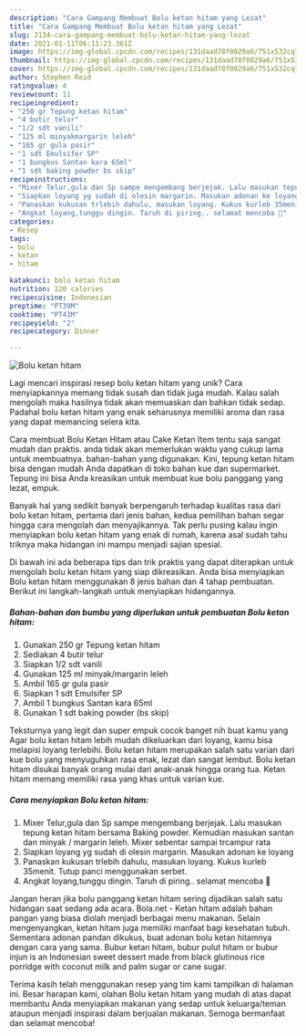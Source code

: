 ```yaml
---
description: "Cara Gampang Membuat Bolu ketan hitam yang Lezat"
title: "Cara Gampang Membuat Bolu ketan hitam yang Lezat"
slug: 2134-cara-gampang-membuat-bolu-ketan-hitam-yang-lezat
date: 2021-01-11T06:11:23.361Z
image: https://img-global.cpcdn.com/recipes/131daad78f0029a6/751x532cq70/bolu-ketan-hitam-foto-resep-utama.jpg
thumbnail: https://img-global.cpcdn.com/recipes/131daad78f0029a6/751x532cq70/bolu-ketan-hitam-foto-resep-utama.jpg
cover: https://img-global.cpcdn.com/recipes/131daad78f0029a6/751x532cq70/bolu-ketan-hitam-foto-resep-utama.jpg
author: Stephen Reid
ratingvalue: 4
reviewcount: 11
recipeingredient:
- "250 gr Tepung ketan hitam"
- "4 butir telur"
- "1/2 sdt vanili"
- "125 ml minyakmargarin leleh"
- "165 gr gula pasir"
- "1 sdt Emulsifer SP"
- "1 bungkus Santan kara 65ml"
- "1 sdt baking powder bs skip"
recipeinstructions:
- "Mixer Telur,gula dan Sp sampe mengembang berjejak. Lalu masukan tepung ketan hitam bersama Baking powder. Kemudian masukan santan dan minyak / margarin leleh. Mixer sebentar sampai trcampur rata"
- "Siapkan loyang yg sudah di olesin margarin. Masukan adonan ke loyang"
- "Panaskan kukusan trlebih dahulu, masukan loyang. Kukus kurleb 35menit. Tutup panci menggunakan serbet."
- "Angkat loyang,tunggu dingin. Taruh di piring.. selamat mencoba 🥰"
categories:
- Resep
tags:
- bolu
- ketan
- hitam

katakunci: bolu ketan hitam 
nutrition: 220 calories
recipecuisine: Indonesian
preptime: "PT39M"
cooktime: "PT43M"
recipeyield: "2"
recipecategory: Dinner

---
```



![Bolu ketan hitam](https://img-global.cpcdn.com/recipes/131daad78f0029a6/751x532cq70/bolu-ketan-hitam-foto-resep-utama.jpg)

Lagi mencari inspirasi resep bolu ketan hitam yang unik? Cara menyiapkannya memang tidak susah dan tidak juga mudah. Kalau salah mengolah maka hasilnya tidak akan memuaskan dan bahkan tidak sedap. Padahal bolu ketan hitam yang enak seharusnya memiliki aroma dan rasa yang dapat memancing selera kita.

Cara membuat Bolu Ketan Hitam atau Cake Ketan Item tentu saja sangat mudah dan praktis. anda tidak akan memerlukan waktu yang cukup lama untuk membuatnya. bahan-bahan yang digunakan. Kini, tepung ketan hitam bisa dengan mudah Anda dapatkan di toko bahan kue dan supermarket. Tepung ini bisa Anda kreasikan untuk membuat kue bolu panggang yang lezat, empuk.

Banyak hal yang sedikit banyak berpengaruh terhadap kualitas rasa dari bolu ketan hitam, pertama dari jenis bahan, kedua pemilihan bahan segar hingga cara mengolah dan menyajikannya. Tak perlu pusing kalau ingin menyiapkan bolu ketan hitam yang enak di rumah, karena asal sudah tahu triknya maka hidangan ini mampu menjadi sajian spesial.


Di bawah ini ada beberapa tips dan trik praktis yang dapat diterapkan untuk mengolah bolu ketan hitam yang siap dikreasikan. Anda bisa menyiapkan Bolu ketan hitam menggunakan 8 jenis bahan dan 4 tahap pembuatan. Berikut ini langkah-langkah untuk menyiapkan hidangannya.

<!--inarticleads1-->

##### Bahan-bahan dan bumbu yang diperlukan untuk pembuatan Bolu ketan hitam:

1. Gunakan 250 gr Tepung ketan hitam
1. Sediakan 4 butir telur
1. Siapkan 1/2 sdt vanili
1. Gunakan 125 ml minyak/margarin leleh
1. Ambil 165 gr gula pasir
1. Siapkan 1 sdt Emulsifer SP
1. Ambil 1 bungkus Santan kara 65ml
1. Gunakan 1 sdt baking powder (bs skip)


Teksturnya yang legit dan super empuk cocok banget nih buat kamu yang Agar bolu ketan hitam lebih mudah dikeluarkan dari loyang, kamu bisa melapisi loyang terlebihi. Bolu ketan hitam merupakan salah satu varian dari kue bolu yang menyuguhkan rasa enak, lezat dan sangat lembut. Bolu ketan hitam disukai banyak orang mulai dari anak-anak hingga orang tua. Ketan hitam memang memiliki rasa yang khas untuk varian kue. 

<!--inarticleads2-->

##### Cara menyiapkan Bolu ketan hitam:

1. Mixer Telur,gula dan Sp sampe mengembang berjejak. Lalu masukan tepung ketan hitam bersama Baking powder. Kemudian masukan santan dan minyak / margarin leleh. Mixer sebentar sampai trcampur rata
1. Siapkan loyang yg sudah di olesin margarin. Masukan adonan ke loyang
1. Panaskan kukusan trlebih dahulu, masukan loyang. Kukus kurleb 35menit. Tutup panci menggunakan serbet.
1. Angkat loyang,tunggu dingin. Taruh di piring.. selamat mencoba 🥰


Jangan heran jika bolu panggang ketan hitam sering dijadikan salah satu hidangan saat sedang ada acara. Bola.net - Ketan hitam adalah bahan pangan yang biasa diolah menjadi berbagai menu makanan. Selain mengenyangkan, ketan hitam juga memiliki manfaat bagi kesehatan tubuh. Sementara adonan pandan dikukus, buat adonan bolu ketan hitamnya dengan cara yang sama. Bubur ketan hitam, bubur pulut hitam or bubur injun is an Indonesian sweet dessert made from black glutinous rice porridge with coconut milk and palm sugar or cane sugar. 

Terima kasih telah menggunakan resep yang tim kami tampilkan di halaman ini. Besar harapan kami, olahan Bolu ketan hitam yang mudah di atas dapat membantu Anda menyiapkan makanan yang sedap untuk keluarga/teman ataupun menjadi inspirasi dalam berjualan makanan. Semoga bermanfaat dan selamat mencoba!
